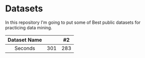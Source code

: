 # Datasets

In this repository I'm going to put some of Best public datasets for practicing data mining.

| Dataset Name|     | #2    |
| :---:   | :---: | :---: |
| Seconds | 301   | 283   |
